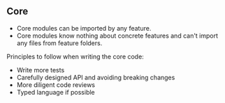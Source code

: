 ## Core

- Core modules can be imported by any feature.
- Core modules know nothing about concrete features and can't import any files from feature folders.

Principles to follow when writing the core code:

- Write more tests
- Carefully designed API and avoiding breaking changes
- More diligent code reviews
- Typed language if possible
